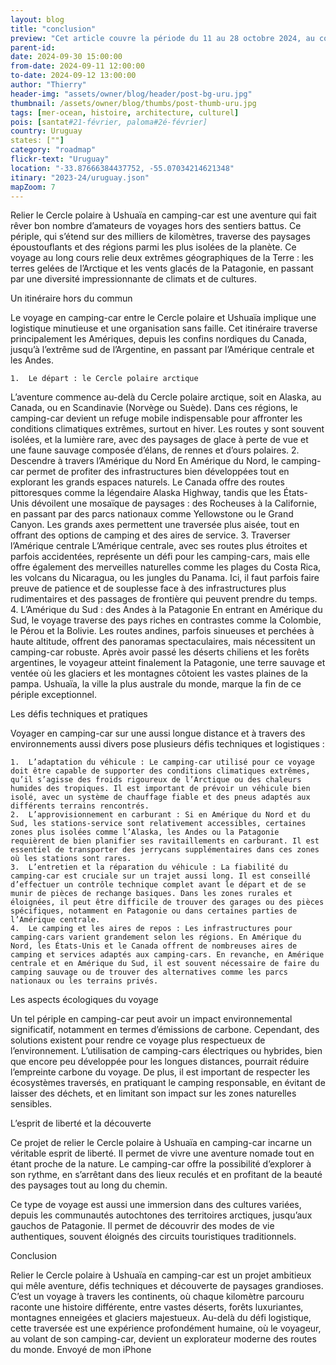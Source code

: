 ```yaml
---
layout: blog
title: "conclusion"
preview: "Cet article couvre la période du 11 au 28 octobre 2024, au cours de laquelle nous sommes revenus en Uruguay après quelques mois d'absence..."
parent-id:
date: 2024-09-30 15:00:00
from-date: 2024-09-11 12:00:00
to-date: 2024-09-12 13:00:00
author: "Thierry"
header-img: "assets/owner/blog/header/post-bg-uru.jpg"
thumbnail: /assets/owner/blog/thumbs/post-thumb-uru.jpg
tags: [mer-ocean, histoire, architecture, culturel]
pois: [santat#21-février, paloma#2é-février]
country: Uruguay
states: [""]
category: "roadmap"
flickr-text: "Uruguay"
location: "-33.87666384437752, -55.07034214621348"
itinary: "2023-24/uruguay.json"
mapZoom: 7
---
```


Relier le Cercle polaire à Ushuaïa en camping-car est une aventure qui fait rêver bon nombre d’amateurs de voyages hors des sentiers battus. Ce périple, qui s’étend sur des milliers de kilomètres, traverse des paysages époustouflants et des régions parmi les plus isolées de la planète. Ce voyage au long cours relie deux extrêmes géographiques de la Terre : les terres gelées de l’Arctique et les vents glacés de la Patagonie, en passant par une diversité impressionnante de climats et de cultures.

Un itinéraire hors du commun

Le voyage en camping-car entre le Cercle polaire et Ushuaïa implique une logistique minutieuse et une organisation sans faille. Cet itinéraire traverse principalement les Amériques, depuis les confins nordiques du Canada, jusqu’à l’extrême sud de l’Argentine, en passant par l’Amérique centrale et les Andes.

    1.	Le départ : le Cercle polaire arctique

L’aventure commence au-delà du Cercle polaire arctique, soit en Alaska, au Canada, ou en Scandinavie (Norvège ou Suède). Dans ces régions, le camping-car devient un refuge mobile indispensable pour affronter les conditions climatiques extrêmes, surtout en hiver. Les routes y sont souvent isolées, et la lumière rare, avec des paysages de glace à perte de vue et une faune sauvage composée d’élans, de rennes et d’ours polaires. 2. Descendre à travers l’Amérique du Nord
En Amérique du Nord, le camping-car permet de profiter des infrastructures bien développées tout en explorant les grands espaces naturels. Le Canada offre des routes pittoresques comme la légendaire Alaska Highway, tandis que les États-Unis dévoilent une mosaïque de paysages : des Rocheuses à la Californie, en passant par des parcs nationaux comme Yellowstone ou le Grand Canyon. Les grands axes permettent une traversée plus aisée, tout en offrant des options de camping et des aires de service. 3. Traverser l’Amérique centrale
L’Amérique centrale, avec ses routes plus étroites et parfois accidentées, représente un défi pour les camping-cars, mais elle offre également des merveilles naturelles comme les plages du Costa Rica, les volcans du Nicaragua, ou les jungles du Panama. Ici, il faut parfois faire preuve de patience et de souplesse face à des infrastructures plus rudimentaires et des passages de frontière qui peuvent prendre du temps. 4. L’Amérique du Sud : des Andes à la Patagonie
En entrant en Amérique du Sud, le voyage traverse des pays riches en contrastes comme la Colombie, le Pérou et la Bolivie. Les routes andines, parfois sinueuses et perchées à haute altitude, offrent des panoramas spectaculaires, mais nécessitent un camping-car robuste. Après avoir passé les déserts chiliens et les forêts argentines, le voyageur atteint finalement la Patagonie, une terre sauvage et ventée où les glaciers et les montagnes côtoient les vastes plaines de la pampa. Ushuaïa, la ville la plus australe du monde, marque la fin de ce périple exceptionnel.

Les défis techniques et pratiques

Voyager en camping-car sur une aussi longue distance et à travers des environnements aussi divers pose plusieurs défis techniques et logistiques :

    1.	L’adaptation du véhicule : Le camping-car utilisé pour ce voyage doit être capable de supporter des conditions climatiques extrêmes, qu’il s’agisse des froids rigoureux de l’Arctique ou des chaleurs humides des tropiques. Il est important de prévoir un véhicule bien isolé, avec un système de chauffage fiable et des pneus adaptés aux différents terrains rencontrés.
    2.	L’approvisionnement en carburant : Si en Amérique du Nord et du Sud, les stations-service sont relativement accessibles, certaines zones plus isolées comme l’Alaska, les Andes ou la Patagonie requièrent de bien planifier ses ravitaillements en carburant. Il est essentiel de transporter des jerrycans supplémentaires dans ces zones où les stations sont rares.
    3.	L’entretien et la réparation du véhicule : La fiabilité du camping-car est cruciale sur un trajet aussi long. Il est conseillé d’effectuer un contrôle technique complet avant le départ et de se munir de pièces de rechange basiques. Dans les zones rurales et éloignées, il peut être difficile de trouver des garages ou des pièces spécifiques, notamment en Patagonie ou dans certaines parties de l’Amérique centrale.
    4.	Le camping et les aires de repos : Les infrastructures pour camping-cars varient grandement selon les régions. En Amérique du Nord, les États-Unis et le Canada offrent de nombreuses aires de camping et services adaptés aux camping-cars. En revanche, en Amérique centrale et en Amérique du Sud, il est souvent nécessaire de faire du camping sauvage ou de trouver des alternatives comme les parcs nationaux ou les terrains privés.

Les aspects écologiques du voyage

Un tel périple en camping-car peut avoir un impact environnemental significatif, notamment en termes d’émissions de carbone. Cependant, des solutions existent pour rendre ce voyage plus respectueux de l’environnement. L’utilisation de camping-cars électriques ou hybrides, bien que encore peu développée pour les longues distances, pourrait réduire l’empreinte carbone du voyage. De plus, il est important de respecter les écosystèmes traversés, en pratiquant le camping responsable, en évitant de laisser des déchets, et en limitant son impact sur les zones naturelles sensibles.

L’esprit de liberté et la découverte

Ce projet de relier le Cercle polaire à Ushuaïa en camping-car incarne un véritable esprit de liberté. Il permet de vivre une aventure nomade tout en étant proche de la nature. Le camping-car offre la possibilité d’explorer à son rythme, en s’arrêtant dans des lieux reculés et en profitant de la beauté des paysages tout au long du chemin.

Ce type de voyage est aussi une immersion dans des cultures variées, depuis les communautés autochtones des territoires arctiques, jusqu’aux gauchos de Patagonie. Il permet de découvrir des modes de vie authentiques, souvent éloignés des circuits touristiques traditionnels.

Conclusion

Relier le Cercle polaire à Ushuaïa en camping-car est un projet ambitieux qui mêle aventure, défis techniques et découverte de paysages grandioses. C’est un voyage à travers les continents, où chaque kilomètre parcouru raconte une histoire différente, entre vastes déserts, forêts luxuriantes, montagnes enneigées et glaciers majestueux. Au-delà du défi logistique, cette traversée est une expérience profondément humaine, où le voyageur, au volant de son camping-car, devient un explorateur moderne des routes du monde.
Envoyé de mon iPhone
